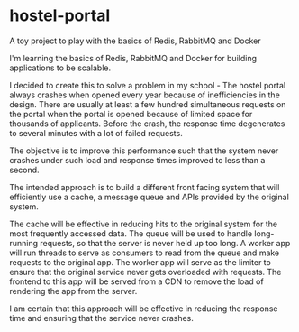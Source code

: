 # hostel-portal
A toy project to play with the basics of Redis, RabbitMQ and Docker

I'm learning the basics of Redis, RabbitMQ and Docker for building applications to be scalable.

I decided to create this to solve a problem in my school - 
The hostel portal always crashes when opened every year because of inefficiencies in the design. 
There are usually at least a few hundred simultaneous requests on the portal when the portal is opened 
because of limited space for thousands of applicants.
Before the crash, the response time degenerates to several minutes with a lot of failed requests.

The objective is to improve this performance such that the system never crashes under such load
and response times improved to less than a second.

The intended approach is to build a different front facing system that will efficiently use
a cache, a message queue and APIs provided by the original system.

The cache will be effective in reducing hits to the original system for the most frequently accessed data.
The queue will be used to handle long-running requests, so that the server is never held up too long.
A worker app will run threads to serve as consumers to read from the queue and
make requests to the original app.
The worker app will serve as the limiter to ensure that the original service never gets overloaded with requests.
The frontend to this app will be served from a CDN to remove the load of rendering the app from the server.

I am certain that this approach will be effective in reducing the response time and ensuring that the service never crashes.

